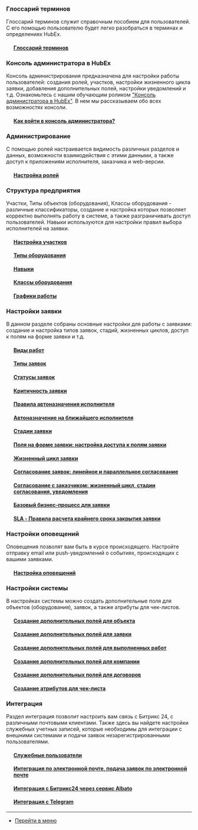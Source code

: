 <script type="text/javascript" >
   (function(m,e,t,r,i,k,a){m[i]=m[i]||function(){(m[i].a=m[i].a||[]).push(arguments)};
   m[i].l=1*new Date();k=e.createElement(t),a=e.getElementsByTagName(t)[0],k.async=1,k.src=r,a.parentNode.insertBefore(k,a)})
   (window, document, "script", "https://mc.yandex.ru/metrika/tag.js", "ym");
   ym('{{ site.yandex_metric }}', "init", {
        id:'{{ site.yandex_metric }}',
        clickmap:true,
        trackLinks:true,
        accurateTrackBounce:true,
        webvisor:true
   });
</script>
<noscript><div><img src="https://mc.yandex.ru/watch/'{{ site.yandex_metric }}'" style="position:absolute; left:-9999px;" alt="" /></div></noscript>
<!-- /Yandex.Metrika counter -->
<link rel="stylesheet" type="text/css" href="/assets/css/styles.css">


### Глоссарий терминов
Глоссарий терминов служит справочным пособием для пользователей. С его помощью пользователю будет легко разобраться в терминах и определениях HubEx.
<h4 style="padding-left: 20px;"><a href="/docs/FAQ/RU/user/Glossary.html">Глоссарий терминов</a></h4>


### Консоль администратора в HubEx
Консоль администрирования предназначена для настройки работы пользователей: создания ролей, участков, настройки жизненного цикла заявки, добавления дополнительных полей, настройки уведомлений и т.д. Ознакомьтесь с нашим обучающим роликом <a href="https://youtu.be/5qsg9aUpIlw" target="_blank">"Консоль администратора в HubEx"</a>. В нем мы рассказываем обо всех возможностях консоли.

<h4 style="padding-left: 20px;"><a href="/docs/FAQ/RU/admin/HowToEnterTheAdmin.html">Как войти в консоль администратора?</a></h4>

### Администрирование
С помощью ролей настраивается видимость различных разделов и данных, возможности взаимодействия с этими данными, а также доступ к приложениям исполнителя, заказчика и web-версии.

<h4 style="padding-left: 20px;"><a href="/docs/FAQ/RU/admin/Roles.html">Настройка ролей</a></h4>

### Структура предприятия
Участки, Типы объектов (оборудования), Классы оборудования - различные классификаторы, создание и настройка которых позволяет корректно выполнять работу в системе, а также разграничивать доступ пользователей. Навыки используются для настройки правил выбора исполнителей на заявки.

<h4 style="padding-left: 20px;"><a href="/docs/FAQ/RU/admin/Places.html">Настройка участков</a></h4>
<h4 style="padding-left: 20px;"><a href="/docs/FAQ/RU/admin/ObjectsType.html">Типы оборудования</a></h4>
<h4 style="padding-left: 20px;"><a href="/docs/FAQ/RU/admin/Skills.html">Навыки</a></h4>
<h4 style="padding-left: 20px;"><a href="/docs/FAQ/RU/admin/ObjectClass.html">Классы оборудования</a></h4>
<h4 style="padding-left: 20px;"><a href="/docs/FAQ/RU/admin/WorkSchedule.html">Графики работы</a></h4>

### Настройки заявки
В данном разделе собраны основные настройки для работы с заявками: создание и настройка типов заявок, стадий, жизненных циклов, доступ к полям на форме заявки и т.д. 

<h4 style="padding-left: 20px;"><a href="/docs/FAQ/RU/admin/WorkType.html">Виды работ</a></h4>
<h4 style="padding-left: 20px;"><a href="/docs/FAQ/RU/admin/TicketType.html">Типы заявок</a></h4>
<h4 style="padding-left: 20px;"><a href="/docs/FAQ/RU/admin/StatusType.html">Статусы заявок</a></h4>
<!--<h4 style="padding-left: 20px;"><a href="/docs/FAQ/RU/admin/Actuality.html">Актуальность заявки</a></h4> НЕАКТУАЛЬНАЯ СТАТЬЯ коммент от 09.04.2021-->
<h4 style="padding-left: 20px;"><a href="/docs/FAQ/RU/admin/Criticality.html">Критичность заявки</a></h4>
<h4 style="padding-left: 20px;"><a href="/docs/FAQ/RU/admin/RulesOfChoice.html">Правила автоназначения исполнителя</a></h4>
<h4 style="padding-left: 20px;"><a href="/docs/FAQ/RU/user/RulesOfChoiceGEO.html">Автоназначение на ближайшего исполнителя</a></h4>
<h4 style="padding-left: 20px;"><a href="/docs/FAQ/RU/admin/StageType.html">Стадии заявки</a></h4>
<h4 style="padding-left: 20px;"><a href="/docs/FAQ/RU/admin/ElementsOfInterface.html">Поля на форме заявки: настройка доступа к полям заявки</a></h4>
<h4 style="padding-left: 20px;"><a href="/docs/FAQ/RU/admin/TicketLifeCycle.html">Жизненный цикл заявки</a></h4>
<h4 style="padding-left: 20px;"><a href="/docs/FAQ/RU/admin/TicketsAgreement.html">Согласование заявок: линейное и параллельное согласование</a></h4>
<h4 style="padding-left: 20px;"><a href="/docs/FAQ/RU/admin/CustomerAgreement.html">Согласование с заказчиком: жизненный цикл, стадии согласования, уведомления</a></h4>
<h4 style="padding-left: 20px;"><a href="/docs/FAQ/RU/admin/BusinessProcess.html">Базовый бизнес-процесс для заявки</a></h4>
<h4 style="padding-left: 20px;"><a href="/docs/FAQ/RU/admin/SLA.html">SLA - Правила расчета крайнего срока закрытия заявки</a></h4>


<!--Для плашки UPD для статей <span class="updated-badge" title="15.12.2021"></span>-->


### Настройки оповещений
Оповещения позволят вам быть в курсе происходящего. Настройте отправку email или push-уведомлений о событиях, происходящих с вашими заявками.

<h4 style="padding-left: 20px;"><a href="/docs/FAQ/RU/admin/Notifications.html">Настройка оповещений</a></h4>

### Настройки системы
В настройках системы можно создать дополнительные поля для объектов (оборудования), заявок, а также атрибуты для чек-листов. 
<h4 style="padding-left: 20px;"><a href="/docs/FAQ/RU/user/AdditionalFieldsObject.html">Создание дополнительных полей для объекта</a></h4>
<h4 style="padding-left: 20px;"><a href="/docs/FAQ/RU/user/AdditionalFields.html">Создание дополнительных полей для заявки</a></h4>
<h4 style="padding-left: 20px;"><a href="/docs/FAQ/RU/user/AdditionalFieldsWorks.html">Создание дополнительных полей для выполненных работ</a></h4>
<h4 style="padding-left: 20px;"><a href="/docs/FAQ/RU/user/AdditionalFieldsCompany.html">Создание дополнительных полей для компании</a></h4>
<h4 style="padding-left: 20px;"><a href="/docs/FAQ/RU/user/AdditionalFieldsContract.html">Создание дополнительных полей для договоров</a></h4>
<h4 style="padding-left: 20px;"><a href="/docs/FAQ/RU/admin/TicketAttribute.html">Создание атрибутов для чек-листа</a></h4>

### Интеграция
Раздел интеграция позволит настроить вам связь с Битрикс 24, с различными почтовыми клиентами. Также здесь вы найдете настройки служебных учетных записей, которые необходимы для интеграции с внешними системами и подачи заявок незарегистрированными пользователями.

<h4 style="padding-left: 20px;"><a href="/docs/FAQ/RU/admin/ServiceUsers.html">Служебные пользователи</a></h4>
<h4 style="padding-left: 20px;"><a href="/docs/FAQ/RU/admin/TicketMail.html">Интеграция по электронной почте, подача заявок по электронной почте</a></h4>
<h4 style="padding-left: 20px;"><a href="/docs/FAQ/RU/admin/Integration.html">Интеграция с Битрикс24 через сервис Albato</a></h4>
<h4 style="padding-left: 20px;"><a href="/docs/FAQ/RU/admin/TelegramIntegration.html">Интеграция с Telegram</a></h4>

____
- [Перейти в меню](http://wiki.hubex.ru)
